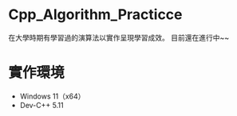 # Cpp_Algorithm_Practicce
在大學時期有學習過的演算法以實作呈現學習成效。
目前還在進行中~~

# 實作環境
* Windows 11（x64）
* Dev-C++ 5.11 


